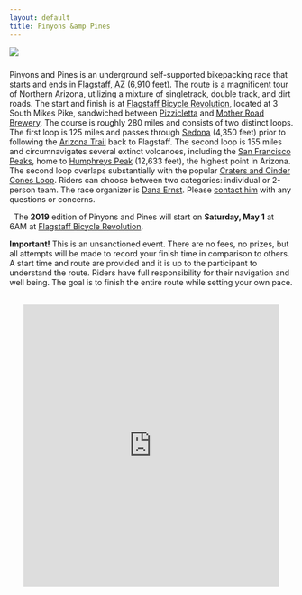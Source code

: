 ```yaml
---
layout: default
title: Pinyons &amp Pines
---
```


<img src="{{ site.baseurl }}/images/LockettMeadow.jpg" class="img-responsive img-rounded" img style="margin-bottom: 10px" />

Pinyons and Pines is an underground self-supported bikepacking race that starts and ends in [Flagstaff, AZ](https://en.wikipedia.org/wiki/Flagstaff,_Arizona) (6,910 feet). The route is a magnificent tour of Northern Arizona, utilizing a mixture of singletrack, double track, and dirt roads.  The start and finish is at [Flagstaff Bicycle Revolution](http://flagbikerev.com), located at 3 South Mikes Pike, sandwiched between [Pizzicletta](http://www.pizzicletta.com) and [Mother Road Brewery](https://www.motherroadbeer.com). The course is roughly 280 miles and consists of two distinct loops. The first loop is 125 miles and passes through [Sedona](https://en.wikipedia.org/wiki/Sedona,_Arizona) (4,350 feet) prior to following the [Arizona Trail](https://aztrail.org) back to Flagstaff.  The second loop is 155 miles and circumnavigates several extinct volcanoes, including the [San Francisco Peaks](https://en.wikipedia.org/wiki/San_Francisco_Peaks), home to [Humphreys Peak](https://en.wikipedia.org/wiki/Humphreys_Peak) (12,633 feet), the highest point in Arizona. The second loop overlaps substantially with the popular [Craters and Cinder Cones Loop](https://www.bikepackingroots.org/craters-and-cinder-cones.html). Riders can choose between two categories: individual or 2-person team. The race organizer is [Dana Ernst](http://danaernst.com). Please [contact him](mailto:ernst.tribe@gmail.com) with any questions or concerns.

<div class="row">
<div class="col-xs-2"></div>
<div class="col-xs-8">
<div class="alert alert-info" role="alert">
<i class="far fa-bicycle"></i>&nbsp; The <strong>2019</strong> edition of Pinyons and Pines will start on <strong>Saturday, May 1</strong> at 6AM at <a href="http://flagbikerev.com" class="alert-link">Flagstaff Bicycle Revolution</a>.
</div>
</div>
<div class="col-xs-2"></div>
</div>

**Important!** This is an unsanctioned event. There are no fees, no prizes, but all attempts will be made to record your finish time in comparison to others. A start time and route are provided and it is up to the participant to understand the route. Riders have full responsibility for their navigation and well being. The goal is to finish the entire route while setting your own pace.

<!-- Scraps

Riders have the option of racing as an individual or as part of a 2-person team, where finish times will be listed as two different categories.

The second loop also circumnavigates [Kendrick Peak](https://en.wikipedia.org/wiki/Kendrick_Peak) (10,425 feet), [O'Leary Peak](https://en.wikipedia.org/wiki/O%27Leary_Peak) (8,919 feet), and [Mount Elden](https://en.wikipedia.org/wiki/Mount_Elden) (https://en.wikipedia.org/wiki/Mount_Elden) (9,301 feet).

Todo
- [ Arizona State Land Department Recreation Permit](https://land.az.gov/natural-resources/recreational-permits)
- Single vs duo
- Water and resupply
- Sign-up
- Trackleaders
- GPX
- Good beginner route, easier than AZT300
- Camping, where to leave car
-->

<br>

<center>
<iframe src="https://ridewithgps.com/embeds?type=route&id=29105484&sampleGraph=true" style="width: 1px; min-width: 90%; height: 500px; border: none;" scrolling="no"></iframe>
</center>

<br>
